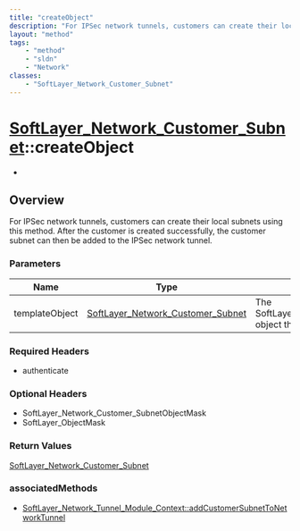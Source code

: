 ```yaml
---
title: "createObject"
description: "For IPSec network tunnels, customers can create their local subnets using this method.  After the customer is created su... "
layout: "method"
tags:
    - "method"
    - "sldn"
    - "Network"
classes:
    - "SoftLayer_Network_Customer_Subnet"
---
```

# [SoftLayer_Network_Customer_Subnet](/reference/services/SoftLayer_Network_Customer_Subnet)::createObject

*


## Overview 
For IPSec network tunnels, customers can create their local subnets using this method.  After the customer is created successfully, the customer subnet can then be added to the IPSec network tunnel. 

### Parameters 
|Name | Type | Description |
| --- | --- | --- |
|templateObject| <a href='/reference/datatypes/SoftLayer_Network_Customer_Subnet'>SoftLayer_Network_Customer_Subnet </a>| The SoftLayer_Network_Customer_Subnet object that you wish to create.|


### Required Headers
* authenticate

### Optional Headers
* SoftLayer_Network_Customer_SubnetObjectMask
* SoftLayer_ObjectMask

### Return Values
<a href='/reference/datatypes/SoftLayer_Network_Customer_Subnet'>SoftLayer_Network_Customer_Subnet </a>


### associatedMethods

*  [SoftLayer_Network_Tunnel_Module_Context::addCustomerSubnetToNetworkTunnel](/reference/services/SoftLayer_Network_Tunnel_Module_Context/addCustomerSubnetToNetworkTunnel )

